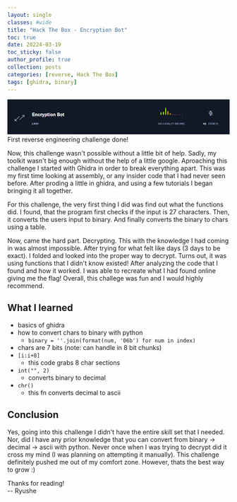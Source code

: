 ```yaml
---
layout: single
classes: #wide
title: "Hack The Box - Encryption Bot"
toc: true
date: 20224-03-19
toc_sticky: false
author_profile: true
collection: posts
categories: [reverse, Hack The Box]
tags: [ghidra, binary]
---
```

![title](/assets/images/encbot/title.png)
First reverse engineering challenge done!  


Now, this challenge wasn't possible without a little bit of help. Sadly, my
toolkit wasn't big enough without the help of a little google. Aproaching this
challenge I started with Ghidra in order to break everything apart. This was my
first time looking at assembly, or any insider code that I had never seen
before. After proding a little in ghidra, and using a few tutorials I began
bringing it all together. 


For this challenge, the very first thing I did was find out what the functions
did. I found, that the program first checks if the input is 27 characters. Then,
it converts the users input to binary. And finally converts the binary to chars
using a table.   

Now, came the hard part. Decrypting. This with the knowledge I had coming in was almost impossible. After trying for what felt like days (3 days to be exact). I folded and looked into the proper way to decrypt. Turns out, it was using functions that I didn't know existed! After analyzing the code that I found and how it worked. I was able to recreate what I had found online giving me the flag! Overall, this challege was fun and I would highly recommend.



## What I learned
* basics of ghidra
* how to convert chars to binary with python
    - `binary = ''.join(format(num, '06b') for num in index)`
* chars are 7 bits (note: can handle in 8 bit chunks)
* `[i:i+8]`
    - this code grabs 8 char sections
* `int("", 2)` 
    - converts binary to decimal 
* `chr()`
    - this fn converts decimal to ascii

## Conclusion
Yes, going into this challenge I didn't have the entire skill set that I needed. Nor, did I have any prior knowledge that you can convert from binary -> decimal -> ascii with python. Never once when I was trying to decrypt did it cross my mind (I was planning on attempting it manually). This challenge definitely pushed me out of my comfort zone. However, thats the best way to grow :)


Thanks for reading!  
-- Ryushe

